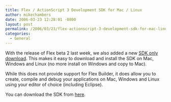 ```yaml
---
title: Flex / ActionScript 3 Development SDK for Mac / Linux
author: mikechambers
date: 2006-03-23 12:28:01 -0800
layout: post
permalink: /2006/03/23/flex-actionscript-3-development-sdk-for-mac-linux/
categories:
  - General
---
```



With the release of Flex beta 2 last week, we also added a new [SDK only download][1]. This makes it easy to download and install the SDK on Mac, Windows and Linux (no more install on Windows and copy to Mac).

While this does not provide support for Flex Builder, it does allow you to create, compile and debug your applications on Mac, Windows and Linux using your editor of choice (including Eclipse).

You can download the SDK from [here][1].

 [1]: http://www.macromedia.com/cfusion/entitlement/index.cfm?e=labs#flexsdk2